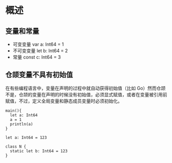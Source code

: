 <!--
 * @Author: shgopher shgopher@gmail.com
 * @Date: 2024-06-23 17:58:58
 * @LastEditors: shgopher shgopher@gmail.com
 * @LastEditTime: 2024-06-29 17:16:00
 * @FilePath: /CangjieFamily/基础/概述/README.md
 * @Description: 
 * 
 * Copyright (c) 2024 by shgopher, All Rights Reserved. 
-->
# 概述
## 变量和常量
- 可变变量   var a: Int64 = 1
- 不可变变量 let b: Int64 = 2 
- 常量      const c: Int64 = 3

## 仓颉变量不具有初始值

在有些编程语言中，变量在声明的过程中就自动获得初始值（比如 Go）然而仓颉不是，仓颉的变量在声明的时候没有初始值，必须显式赋值，或者在变量被引用前赋值，不过，定义全局变量和静态成员变量时必须初始化。

```cj
main(){
  let a: Int64
  a = 1 
  println(a)
}
```
```cj
let a: Int64 = 123

class N {
  static let b: Int64 = 123
}
```
